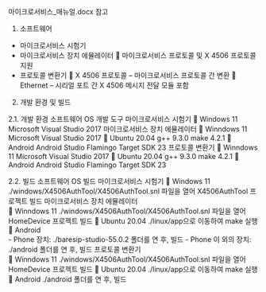 
마이크로서비스_매뉴얼.docx 참고


1.	소프트웨어

-	마이크로서비스 시험기
-	마이크로서비스 장치 에뮬레이터
  	마이크로서비스 프로토콜 및 X 4506 프로토콜 지원
-	프로토콜 변환기
  	X 4506 프로토콜 – 마이크로서비스 프로토콜 간 변환
  	Ethernet – 시리얼 포트 간 X 4506 메시지 전달 모듈 포함


2.	개발 환경 및 빌드

2.1.	개발 환경
소프트웨어	OS	개발 도구
마이크로서비스 시험기
   Windows 11	Microsoft Visual Studio 2017
마이크로서비스 장치 에뮬레이터
   Winndows 11	Microsoft Visual Studio 2017
   Ubuntu 20.04	g++ 9.3.0 make 4.2.1
	 Android 	Android Studio Flamingo Target SDK 23
프로토콜 변환기
   Winndows 11	Microsoft Visual Studio 2017
	 Ubuntu 20.04	g++ 9.3.0 make 4.2.1
	 Android 	Android Studio Flamingo Target SDK 23


2.2.	빌드
소프트웨어	OS	빌드
마이크로서비스 시험기	
   Windows 11	./windows/X4506AuthTool/X4506AuthTool.snl 파일을 열어 X4506AuthTool 프로젝트 빌드
마이크로서비스 장치 에뮬레이터	
   Winndows 11	./windows/X4506AuthTool/X4506AuthTool.snl 파일을 열어 HomeDevice 프로젝트 빌드
	 Ubuntu 20.04	./linux/app으로 이동하여 make 실행
	 Android 	
     - Phone 장치: ./baresip-studio-55.0.2 폴더를 연 후, 빌드
    - Phone 이 외의 장치: ./android 폴더를 연 후, 빌드
프로토콜 변환기	
   Winndows 11	./windows/X4506AuthTool/X4506AuthTool.snl 파일을 열어 HomeDevice 프로젝트 빌드
	 Ubuntu 20.04	./linux/app으로 이동하여 make 실행
	 Android 	./android 폴더를 연 후, 빌드

